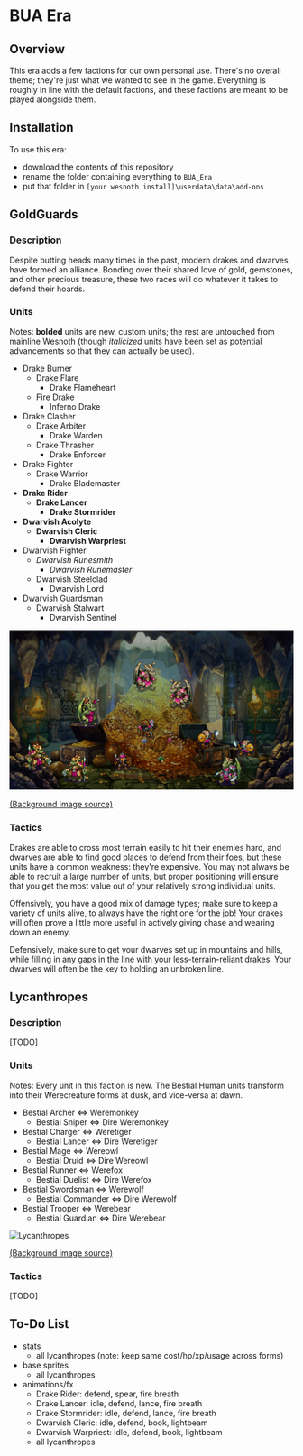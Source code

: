 # BUA Era

## Overview

This era adds a few factions for our own personal use. There's no overall theme; they're just what we wanted to see in the game. Everything is roughly in line with the default factions, and these factions are meant to be played alongside them.

## Installation

To use this era:

* download the contents of this repository
* rename the folder containing everything to `BUA_Era`
* put that folder in `[your wesnoth install]\userdata\data\add-ons`

## GoldGuards

### Description

Despite butting heads many times in the past, modern drakes and dwarves have formed an alliance. Bonding over their shared love of gold, gemstones, and other precious treasure, these two races will do whatever it takes to defend their hoards.

### Units

Notes: __bolded__ units are new, custom units; the rest are untouched from mainline Wesnoth (though _italicized_ units have been set as potential advancements so that they can actually be used).

* Drake Burner
  * Drake Flare
    * Drake Flameheart
  * Fire Drake
    * Inferno Drake
* Drake Clasher
  * Drake Arbiter
    * Drake Warden
  * Drake Thrasher
    * Drake Enforcer
* Drake Fighter
  * Drake Warrior
    * Drake Blademaster
* __Drake Rider__
  * __Drake Lancer__
    * __Drake Stormrider__
* __Dwarvish Acolyte__
  * __Dwarvish Cleric__
    * __Dwarvish Warpriest__
* Dwarvish Fighter
  * _Dwarvish Runesmith_
    * _Dwarvish Runemaster_
  * Dwarvish Steelclad
    * Dwarvish Lord
* Dwarvish Guardsman
  * Dwarvish Stalwart
    * Dwarvish Sentinel

![GoldGuards](/images/readme/GoldGuards/all.gif?raw=true "GoldGuards")

[(Background image source)](https://getwallpapersinhd.com/150391-the_treasures_of_montezuma_3)

### Tactics

Drakes are able to cross most terrain easily to hit their enemies hard, and dwarves are able to find good places to defend from their foes, but these units have a common weakness: they're expensive. You may not always be able to recruit a large number of units, but proper positioning will ensure that you get the most value out of your relatively strong individual units.

Offensively, you have a good mix of damage types; make sure to keep a variety of units alive, to always have the right one for the job! Your drakes will often prove a little more useful in actively giving chase and wearing down an enemy.

Defensively, make sure to get your dwarves set up in mountains and hills, while filling in any gaps in the line with your less-terrain-reliant drakes. Your dwarves will often be the key to holding an unbroken line.

## Lycanthropes

### Description

[TODO]

### Units

Notes: Every unit in this faction is new. The Bestial Human units transform into their Werecreature forms at dusk, and vice-versa at dawn.

* Bestial Archer <=> Weremonkey
  * Bestial Sniper <=> Dire Weremonkey
* Bestial Charger <=> Weretiger
  * Bestial Lancer <=> Dire Weretiger
* Bestial Mage <=> Wereowl
  * Bestial Druid <=> Dire Wereowl
* Bestial Runner <=> Werefox
  * Bestial Duelist <=> Dire Werefox
* Bestial Swordsman <=> Werewolf
  * Bestial Commander <=> Dire Werewolf
* Bestial Trooper <=> Werebear
  * Bestial Guardian <=> Dire Werebear

![Lycanthropes](/images/readme/Lycanthropes/all.gif?raw=true "Lycanthropes")

[(Background image source)](https://www.wallpaperup.com/48540/fantasy_forest_ruins_buildings_jungles.html)

### Tactics

[TODO]

## To-Do List

* stats
  * all lycanthropes (note: keep same cost/hp/xp/usage across forms)
* base sprites
  * all lycanthropes
* animations/fx
  * Drake Rider: defend, spear, fire breath
  * Drake Lancer: idle, defend, lance, fire breath
  * Drake Stormrider: idle, defend, lance, fire breath
  * Dwarvish Cleric: idle, defend, book, lightbeam
  * Dwarvish Warpriest: idle, defend, book, lightbeam
  * all lycanthropes
